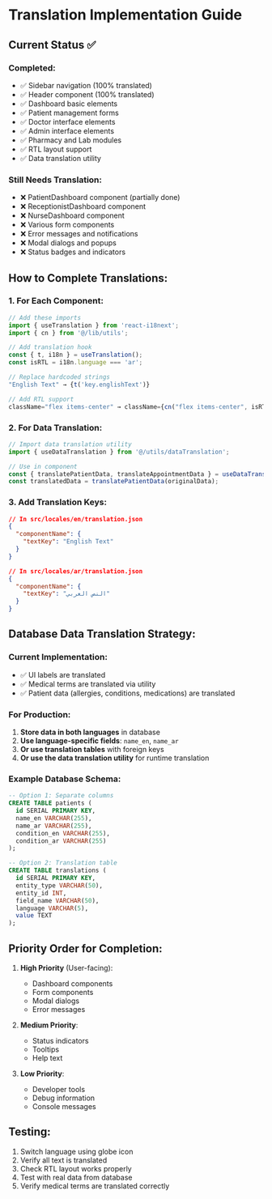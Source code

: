 # Translation Implementation Guide

## Current Status ✅

### Completed:
- ✅ Sidebar navigation (100% translated)
- ✅ Header component (100% translated)
- ✅ Dashboard basic elements
- ✅ Patient management forms
- ✅ Doctor interface elements
- ✅ Admin interface elements
- ✅ Pharmacy and Lab modules
- ✅ RTL layout support
- ✅ Data translation utility

### Still Needs Translation:
- ❌ PatientDashboard component (partially done)
- ❌ ReceptionistDashboard component
- ❌ NurseDashboard component
- ❌ Various form components
- ❌ Error messages and notifications
- ❌ Modal dialogs and popups
- ❌ Status badges and indicators

## How to Complete Translations:

### 1. For Each Component:
```typescript
// Add these imports
import { useTranslation } from 'react-i18next';
import { cn } from '@/lib/utils';

// Add translation hook
const { t, i18n } = useTranslation();
const isRTL = i18n.language === 'ar';

// Replace hardcoded strings
"English Text" → {t('key.englishText')}

// Add RTL support
className="flex items-center" → className={cn("flex items-center", isRTL && "flex-row-reverse")}
```

### 2. For Data Translation:
```typescript
// Import data translation utility
import { useDataTranslation } from '@/utils/dataTranslation';

// Use in component
const { translatePatientData, translateAppointmentData } = useDataTranslation();
const translatedData = translatePatientData(originalData);
```

### 3. Add Translation Keys:
```json
// In src/locales/en/translation.json
{
  "componentName": {
    "textKey": "English Text"
  }
}

// In src/locales/ar/translation.json
{
  "componentName": {
    "textKey": "النص العربي"
  }
}
```

## Database Data Translation Strategy:

### Current Implementation:
- ✅ UI labels are translated
- ✅ Medical terms are translated via utility
- ✅ Patient data (allergies, conditions, medications) are translated

### For Production:
1. **Store data in both languages** in database
2. **Use language-specific fields**: `name_en`, `name_ar`
3. **Or use translation tables** with foreign keys
4. **Or use the data translation utility** for runtime translation

### Example Database Schema:
```sql
-- Option 1: Separate columns
CREATE TABLE patients (
  id SERIAL PRIMARY KEY,
  name_en VARCHAR(255),
  name_ar VARCHAR(255),
  condition_en VARCHAR(255),
  condition_ar VARCHAR(255)
);

-- Option 2: Translation table
CREATE TABLE translations (
  id SERIAL PRIMARY KEY,
  entity_type VARCHAR(50),
  entity_id INT,
  field_name VARCHAR(50),
  language VARCHAR(5),
  value TEXT
);
```

## Priority Order for Completion:

1. **High Priority** (User-facing):
   - Dashboard components
   - Form components
   - Modal dialogs
   - Error messages

2. **Medium Priority**:
   - Status indicators
   - Tooltips
   - Help text

3. **Low Priority**:
   - Developer tools
   - Debug information
   - Console messages

## Testing:

1. Switch language using globe icon
2. Verify all text is translated
3. Check RTL layout works properly
4. Test with real data from database
5. Verify medical terms are translated correctly
